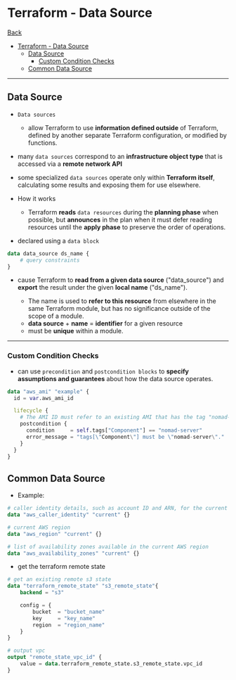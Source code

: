 # Terraform - Data Source

[Back](../index.md)

- [Terraform - Data Source](#terraform---data-source)
  - [Data Source](#data-source)
    - [Custom Condition Checks](#custom-condition-checks)
  - [Common Data Source](#common-data-source)

---

## Data Source

- `Data sources`

  - allow Terraform to use **information defined outside** of Terraform, defined by another separate Terraform configuration, or modified by functions.

- many `data sources` correspond to an **infrastructure object type** that is accessed via a **remote network API**
- some specialized `data sources` operate only within **Terraform itself**, calculating some results and exposing them for use elsewhere.

- How it works

  - Terraform **reads** `data resources` during the **planning phase** when possible, but **announces** in the plan when it must defer reading resources until the **apply phase** to preserve the order of operations.

- declared using a `data block`

```terraform
data data_source ds_name {
    # query constraints
}
```

- cause Terraform to **read from a given data source** ("data_source") and **export** the result under the given **local name** ("ds_name").

  - The name is used to **refer to this resource** from elsewhere in the same Terraform module, but has no significance outside of the scope of a module.
  - **data source** + **name** = **identifier** for a given resource
  - must be **unique** within a module.

---

### Custom Condition Checks

- can use `precondition` and `postcondition blocks` to **specify assumptions and guarantees** about how the data source operates.

```terraform
data "aws_ami" "example" {
  id = var.aws_ami_id

  lifecycle {
    # The AMI ID must refer to an existing AMI that has the tag "nomad-server".
    postcondition {
      condition     = self.tags["Component"] == "nomad-server"
      error_message = "tags[\"Component\"] must be \"nomad-server\"."
    }
  }
}

```

## Common Data Source

- Example:

```terraform
# caller identity details, such as account ID and ARN, for the current AWS account.
data "aws_caller_identity" "current" {}

# current AWS region
data "aws_region" "current" {}

# list of availability zones available in the current AWS region
data "aws_availability_zones" "current" {}
```

- get the terraform remote state

```terraform
# get an existing remote s3 state
data "terraform_remote_state" "s3_remote_state"{
    backend = "s3"

    config = {
        bucket  = "bucket_name"
        key     = "key_name"
        region  = "region_name"
    }
}

# output vpc
output "remote_state_vpc_id" {
    value = data.terraform_remote_state.s3_remote_state.vpc_id
}
```
